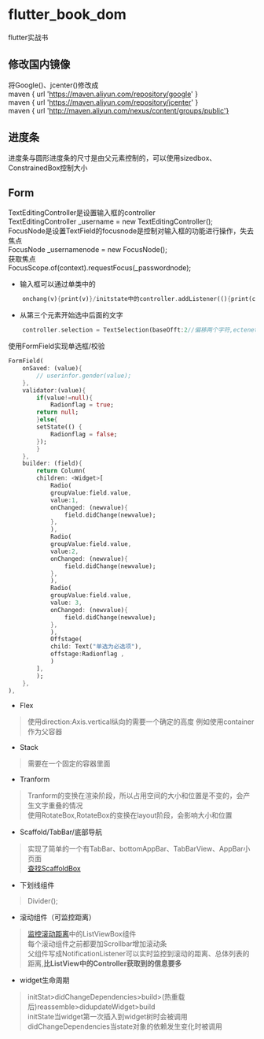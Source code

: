 # flutter_book_dom
flutter实战书
## 修改国内镜像
将Google()、jcenter()修改成  
maven { url 'https://maven.aliyun.com/repository/google' }  
maven { url 'https://maven.aliyun.com/repository/jcenter' }  
maven { url 'http://maven.aliyun.com/nexus/content/groups/public'}  
## 进度条  
进度条与圆形进度条的尺寸是由父元素控制的，可以使用sizedbox、ConstrainedBox控制大小
## Form
TextEditingController是设置输入框的controller  
TextEditingController _username = new TextEditingController();  
FocusNode是设置TextField的focusnode是控制对输入框的功能进行操作，失去焦点  
FocusNode _usernamenode = new FocusNode();  
获取焦点  
FocusScope.of(context).requestFocus(_passwordnode);
* 输入框可以通过单类中的
```dart
    onchang(v){print(v)}/initstate中的controller.addListener((){print(controll.text)})  
```
* 从第三个元素开始选中后面的文字 
```dart 
    controller.selection = TextSelection(baseOfft:2//偏移两个字符,ectenetOffset:controller.text.length)  
```
使用FormField实现单选框/校验  
```dart
FormField(
    onSaved: (value){
        // userinfor.gender(value);
    },
    validator:(value){
        if(value!=null){
            Radionflag = true; 
        return null;
        }else{
        setState(() {
            Radionflag = false; 
        });
        }
    },
    builder: (field){
        return Column(
        children: <Widget>[
            Radio(
            groupValue:field.value,
            value:1,
            onChanged: (newvalue){
                field.didChange(newvalue);
            },
            ),
            Radio(
            groupValue:field.value,
            value:2,
            onChanged: (newvalue){
                field.didChange(newvalue);
            },
            ),
            Radio(
            groupValue:field.value,
            value: 3,
            onChanged: (newvalue){
                field.didChange(newvalue);
            },
            ),
            Offstage(
            child: Text("单选为必选项"),
            offstage:Radionflag ,
            )
        ],
        );
    },
),
```
* Flex  
>使用direction:Axis.vertical纵向的需要一个确定的高度 例如使用container作为父容器  
* Stack  
>需要在一个固定的容器里面
* Tranform  
>Tranform的变换在渲染阶段，所以占用空间的大小和位置是不变的，会产生文字重叠的情况  
>使用RotateBox,RotateBox的变换在layout阶段，会影响大小和位置
* Scaffold/TabBar/底部导航
>实现了简单的一个有TabBar、bottomAppBar、TabBarView、AppBar小页面  
>[查找ScaffoldBox](https://github.com/lyx04/flutter_book_dom/blob/master/lib/container.dart)
* 下划线组件  
>Divider();  
* 滚动组件（可监控距离）  
>[监控滚动距离](https://github.com/lyx04/flutter_book_dom/blob/master/lib/scroll.dart)中的ListViewBox组件  
>每个滚动组件之前都要加Scrollbar增加滚动条  
>父组件写成NotificationListener可以实时监控到滚动的距离、总体列表的距离,**比ListView中的Controller获取到的信息要多**
* widget生命周期  
>initStat>didChangeDependencies>build>(热重载后)reassemble>didupdateWidget>build  
>initState当widget第一次插入到widget树时会被调用  
>didChangeDependencies当state对象的依赖发生变化时被调用